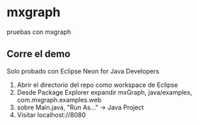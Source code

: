 # mxgraph
pruebas con mxgraph
## Corre el demo
Solo probado con Eclipse Neon for Java Developers
1. Abrir el directorio del repo como workspace de Eclipse
1. Desde Package Explorer expandir mxGraph, java/examples, com.mxgraph.examples.web
1. sobre Main.java, "Run As..." -> Java Project
1. Visitar localhost://8080
